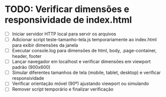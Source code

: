 # TODO: Verificar dimensões e responsividade de index.html

- [ ] Iniciar servidor HTTP local para servir os arquivos
- [ ] Adicionar script teste-tamanho-tela.js temporariamente ao index.html para exibir dimensões da janela
- [ ] Executar console.log para dimensões de html, body, .page-container, header, footer
- [ ] Lançar navegador em localhost e verificar dimensões em viewport padrão (900x600)
- [ ] Simular diferentes tamanhos de tela (mobile, tablet, desktop) e verificar responsividade
- [ ] Verificar orientação móvel (90º) ajustando viewport ou simulando
- [ ] Remover script temporário e finalizar verificação
